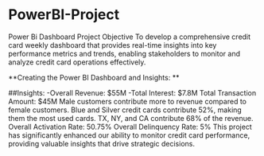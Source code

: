 # PowerBI-Project
Power Bi Dashboard Project Objective To develop a comprehensive credit card weekly dashboard that provides real-time insights into key performance metrics and trends, enabling stakeholders to monitor and analyze credit card operations effectively.

**Creating the Power BI Dashboard and Insights: **

##Insights:
-Overall Revenue: $55M
-Total Interest: $7.8M
Total Transaction Amount: $45M
Male customers contribute more to revenue compared to female customers.
Blue and Silver credit cards contribute 52%, making them the most used cards.
TX, NY, and CA contribute 68% of the revenue.
Overall Activation Rate: 50.75%
Overall Delinquency Rate: 5%
This project has significantly enhanced our ability to monitor credit card performance, providing valuable insights that drive strategic decisions.
